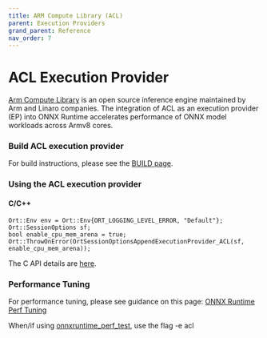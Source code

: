 ```yaml
---
title: ARM Compute Library (ACL)
parent: Execution Providers
grand_parent: Reference
nav_order: 7
---
```


# ACL Execution Provider

[Arm Compute Library](https://github.com/ARM-software/ComputeLibrary) is an open source inference engine maintained by Arm and Linaro companies. The integration of ACL as an execution provider (EP) into ONNX Runtime accelerates performance of ONNX model workloads across Armv8 cores.

### Build ACL execution provider
For build instructions, please see the [BUILD page](../../how-to/build.md#ARM-Compute-Library).

### Using the ACL execution provider
#### C/C++
```
Ort::Env env = Ort::Env{ORT_LOGGING_LEVEL_ERROR, "Default"};
Ort::SessionOptions sf;
bool enable_cpu_mem_arena = true;
Ort::ThrowOnError(OrtSessionOptionsAppendExecutionProvider_ACL(sf, enable_cpu_mem_arena));
```
The C API details are [here](../api/c-api.md#c-api).

### Performance Tuning
For performance tuning, please see guidance on this page: [ONNX Runtime Perf Tuning](../../how-to/tune-performance.md)

When/if using [onnxruntime_perf_test](https://github.com/microsoft/onnxruntime/blob/master/onnxruntime/test/perftest), use the flag -e acl
